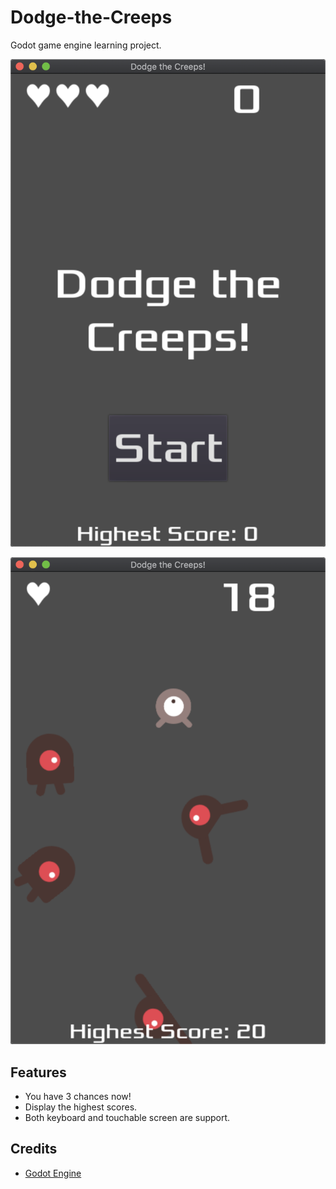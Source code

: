 # Dodge-the-Creeps

Godot game engine learning project.

![start](./screenshots/screenshot-1.png)

![play](./screenshots/screenshot-2.png)

## Features

- You have 3 chances now!
- Display the highest scores.
- Both keyboard and touchable screen are support.

## Credits

- [Godot Engine](https://github.com/godotengine/godot)
